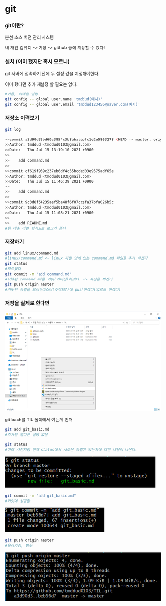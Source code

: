 # git

### git이란?

분선 소스 버전 관리 시스템

내 개인 컴퓨터 -> 저장 -> github 등에 저장할 수 있다!



### 설치 (이미 했지만 혹시 모르니)

git 서버에 접속하기 전에 두 설정 값을 지정해야한다.

이미 했다면 추가 재설정 할 필요는 없다. 

```bash
#이름, 이메일 설정
git config -- global user.name 'tmddud(예시)'
git config -- global user.email 'tmddud123456@naver.com(예시)'
```





### 저장소 이력보기

```bash
git log

>>commit a3d90d36bd69c3854c3b8abaaabfc1e2e5863278 (HEAD -> master, origin/master)
>>Author: tmddud <tmddud0103@gmail.com>
>>Date:   Thu Jul 15 13:19:10 2021 +0900
>>
>>    add command.md
>>
>>commit cf619f969c237eb6df4c55bcded03e9575adf65e
>>Author: tmddud <tmddud0103@gmail.com>
>>Date:   Thu Jul 15 11:46:39 2021 +0900
>>
>>    add command.md
>>
>>commit 9c3d8f54235aef5ba48f6f07ccefa37bfa026b5c
>>Author: tmddud <tmddud0103@gmail.com>
>>Date:   Thu Jul 15 11:08:21 2021 +0900
>>
>>    add README.md
#뭐 대충 이런 형식으로 로그가 뜬다
```



### 저장하기


```bash
git add linux/command.md
#linux/command.md <- linux 파일 안에 있는 command.md 파일을 추가 하겠다
git status
#모르겠다
git commit -m "add command.md"
#add된 command.md를 커밋(커미션)하겠다. -> 사진을 찍겠다
git push origin master
#커밋된 파일을 오리진마스터(깃허브?)에 push하겠다(업로드 하겠다)
```



### 저장을 실제로 한다면

![image-20210715174854465](git_basic.assets/image-20210715174854465.png)

git bash를 TIL 폴더에서 여는게 먼저

```bash 
git add git_basic.md
#추가됨 별다른 설명 없음
```

```bash
git status
#아래 사진처럼 현재 status에서 새로운 파일이 있는지에 대한 내용이 나온다.
```

![image-20210715174543055](git_basic.assets/image-20210715174543055.png)

```bash
git commit -m "add git_basic.md"
#커밋에 성공함
```

![image-20210715174701482](git_basic.assets/image-20210715174701482.png)

```bash
git push origin master
#올라가짐, 빵끗
```

![image-20210715174734572](git_basic.assets/image-20210715174734572.png)
